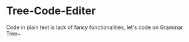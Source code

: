 # Tree-Code-Editer
Code in plain text is lack of fancy functionalities, let's code on Grammar Tree~

